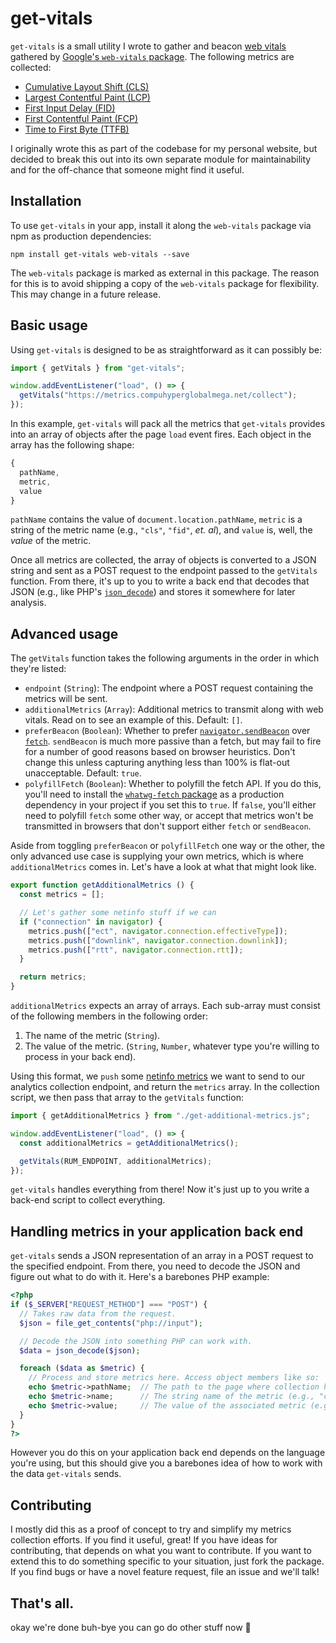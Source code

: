 # get-vitals

`get-vitals` is a small utility I wrote to gather and beacon [web vitals](https://web.dev/vitals/) gathered by [Google's `web-vitals` package](https://www.npmjs.com/package/web-vitals). The following metrics are collected:

- [Cumulative Layout Shift (CLS)](https://web.dev/cls/)
- [Largest Contentful Paint (LCP)](https://web.dev/lcp/)
- [First Input Delay (FID)](https://web.dev/fid/)
- [First Contentful Paint (FCP)](https://web.dev/fcp/)
- [Time to First Byte (TTFB)](https://en.wikipedia.org/wiki/Time_to_first_byte)

I originally wrote this as part of the codebase for my personal website, but decided to break this out into its own separate module for maintainability and for the off-chance that someone might find it useful.

## Installation

To use `get-vitals` in your app, install it along the `web-vitals` package via npm as production dependencies:

`npm install get-vitals web-vitals --save`

The `web-vitals` package is marked as external in this package. The reason for this is to avoid shipping a copy of the `web-vitals` package for flexibility. This may change in a future release.

## Basic usage

Using `get-vitals` is designed to be as straightforward as it can possibly be:

```javascript
import { getVitals } from "get-vitals";

window.addEventListener("load", () => {
  getVitals("https://metrics.compuhyperglobalmega.net/collect");
});
```

In this example, `get-vitals` will pack all the metrics that `get-vitals` provides into an array of objects after the page `load` event fires. Each object in the array has the following shape:

```javascript
{
  pathName,
  metric,
  value
}
```

`pathName` contains the value of `document.location.pathName`, `metric` is a string of the metric name (e.g., `"cls"`, `"fid"`, _et. al_), and `value` is, well, the _value_ of the metric.

Once all metrics are collected, the array of objects is converted to a JSON string and sent as a POST request to the endpoint passed to the `getVitals` function. From there, it's up to you to write a back end that decodes that JSON (e.g., like PHP's [`json_decode`](https://www.php.net/json_decode)) and stores it somewhere for later analysis.

## Advanced usage

The `getVitals` function takes the following arguments in the order in which they're listed:

- `endpoint` (`String`): The endpoint where a POST request containing the metrics will be sent.
- `additionalMetrics` (`Array`): Additional metrics to transmit along with web vitals. Read on to see an example of this. Default: `[]`.
- `preferBeacon` (`Boolean`): Whether to prefer [`navigator.sendBeacon`](https://developer.mozilla.org/en-US/docs/Web/API/Navigator/sendBeacon) over [`fetch`](https://developer.mozilla.org/en-US/docs/Web/API/Fetch_API). `sendBeacon` is much more passive than a fetch, but may fail to fire for a number of good reasons based on browser heuristics. Don't change this unless capturing anything less than 100% is flat-out unacceptable. Default: `true`.
- `polyfillFetch` (`Boolean`): Whether to polyfill the fetch API. If you do this, you'll need to install the [`whatwg-fetch` package](https://www.npmjs.com/package/whatwg-fetch) as a production dependency in your project if you set this to `true`. If `false`, you'll either need to polyfill `fetch` some other way, or accept that metrics won't be transmitted in browsers that don't support either `fetch` or `sendBeacon`.

Aside from toggling `preferBeacon` or `polyfillFetch` one way or the other, the only advanced use case is supplying your own metrics, which is where `additionalMetrics` comes in. Let's have a look at what that might look like.

```javascript
export function getAdditionalMetrics () {
  const metrics = [];

  // Let's gather some netinfo stuff if we can
  if ("connection" in navigator) {
    metrics.push(["ect", navigator.connection.effectiveType]);
    metrics.push(["downlink", navigator.connection.downlink]);
    metrics.push(["rtt", navigator.connection.rtt]);
  }

  return metrics;
}
```

`additionalMetrics` expects an array of arrays. Each sub-array must consist of the following members in the following order:

1. The name of the metric (`String`).
2. The value of the metric. (`String`, `Number`, whatever type you're willing to process in your back end).

Using this format, we `push` some [netinfo metrics](https://developer.mozilla.org/en-US/docs/Web/API/Network_Information_API) we want to send to our analytics collection endpoint, and return the `metrics` array. In the collection script, we then pass that array to the `getVitals` function:

```javascript
import { getAdditionalMetrics } from "./get-additional-metrics.js";

window.addEventListener("load", () => {
  const additionalMetrics = getAdditionalMetrics();

  getVitals(RUM_ENDPOINT, additionalMetrics);
});
```

`get-vitals` handles everything from there! Now it's just up to you write a back-end script to collect everything.

## Handling metrics in your application back end

`get-vitals` sends a JSON representation of an array in a POST request to the specified endpoint. From there, you need to decode the JSON and figure out what to do with it. Here's a barebones PHP example:

```php
<?php
if ($_SERVER["REQUEST_METHOD"] === "POST") {
  // Takes raw data from the request.
  $json = file_get_contents("php://input");

  // Decode the JSON into something PHP can work with.
  $data = json_decode($json);

  foreach ($data as $metric) {
    // Process and store metrics here. Access object members like so:
    echo $metric->pathName;  // The path to the page where collection happened.
    echo $metric->name;      // The string name of the metric (e.g., "cls").
    echo $metric->value;     // The value of the associated metric (e.g., 22).
  }
}
?>
```

However you do this on your application back end depends on the language you're using, but this should give you a barebones idea of how to work with the data `get-vitals` sends.

## Contributing

I mostly did this as a proof of concept to try and simplify my metrics collection efforts. If you find it useful, great! If you have ideas for contributing, that depends on what you want to contribute. If you want to extend this to do something specific to your situation, just fork the package. If you find bugs or have a novel feature request, file an issue and we'll talk!

## That's all.

okay we're done buh-bye you can go do other stuff now 👋
